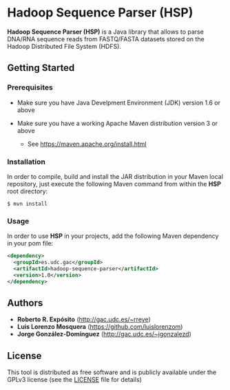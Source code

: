 # Hadoop Sequence Parser (HSP)

**Hadoop Sequence Parser (HSP)** is a Java library that allows to parse DNA/RNA sequence reads from FASTQ/FASTA datasets stored on the Hadoop Distributed File System (HDFS).

## Getting Started

### Prerequisites

* Make sure you have Java Develpment Environment (JDK) version 1.6 or above

* Make sure you have a working Apache Maven distribution version 3 or above
  * See https://maven.apache.org/install.html

### Installation

In order to compile, build and install the JAR distribution in your Maven local repository, just execute the following Maven command from within the **HSP** root directory:

```
$ mvn install
```
### Usage

In order to use **HSP** in your projects, add the following Maven dependency in your pom file:

```xml
<dependency>
  <groupId>es.udc.gac</groupId>
  <artifactId>hadoop-sequence-parser</artifactId>
  <version>1.0</version>
</dependency>
```

## Authors

* **Roberto R. Expósito** (http://gac.udc.es/~rreye)
* **Luis Lorenzo Mosquera** (https://github.com/luislorenzom)
* **Jorge González-Domínguez** (http://gac.udc.es/~jgonzalezd)

## License

This tool is distributed as free software and is publicly available under 
the GPLv3 license (see the [LICENSE](LICENSE) file for details)

